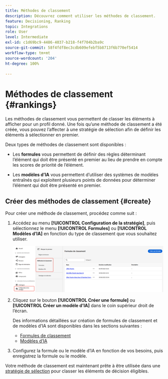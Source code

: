 ```yaml
---
title: Méthodes de classement
description: Découvrez comment utiliser les méthodes de classement.
feature: Decisioning, Ranking
topic: Integrations
role: User
level: Intermediate
exl-id: c1d69bc9-4486-4037-b218-f4f704b2ba9c
source-git-commit: 58f4fdf8ec3cdb609efebf5b8713f6b770ef5414
workflow-type: tm+mt
source-wordcount: '204'
ht-degree: 100%

---
```


# Méthodes de classement {#rankings}

Les méthodes de classement vous permettent de classer les éléments à afficher pour un profil donné. Une fois qu’une méthode de classement a été créée, vous pouvez l’affecter à une stratégie de sélection afin de définir les éléments à sélectionner en premier.

Deux types de méthodes de classement sont disponibles :

* Les **formules** vous permettent de définir des règles déterminant l’élément qui doit être présenté en premier au lieu de prendre en compte les scores de priorité de l’élément.

* Les **modèles d’IA** vous permettent d’utiliser des systèmes de modèles entraînés qui exploitent plusieurs points de données pour déterminer l’élément qui doit être présenté en premier.

## Créer des méthodes de classement {#create}

Pour créer une méthode de classement, procédez comme suit :

1. Accédez au menu **[!UICONTROL Configuration de la stratégie]**, puis sélectionnez le menu **[!UICONTROL Formules]** ou **[!UICONTROL Modèles d’IA]** en fonction du type de classement que vous souhaitez utiliser.

   ![](../assets/ranking-create.png)

1. Cliquez sur le bouton **[!UICONTROL Créer une formule]** ou **[!UICONTROL Créer un modèle d’IA]** dans le coin supérieur droit de l’écran.

   Des informations détaillées sur création de formules de classement et de modèles d’IA sont disponibles dans les sections suivantes :

   * [Formules de classement](ranking-formulas.md)
   * [Modèles d’IA](ai-models.md)

1. Configurez la formule ou le modèle d’IA en fonction de vos besoins, puis enregistrez la formule ou le modèle.

Votre méthode de classement est maintenant prête à être utilisée dans une [stratégie de sélection](../selection-strategies.md) pour classer les éléments de décision éligibles.


